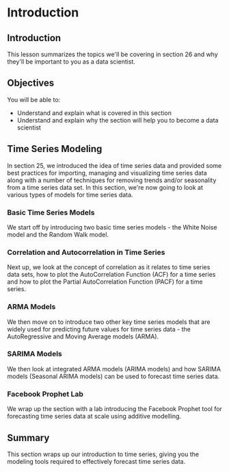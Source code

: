 
# Introduction

## Introduction
This lesson summarizes the topics we'll be covering in section 26 and why they'll be important to you as a data scientist.

## Objectives
You will be able to:
* Understand and explain what is covered in this section
* Understand and explain why the section will help you to become a data scientist

## Time Series Modeling

In section 25, we introduced the idea of time series data and provided some best practices for importing, managing and visualizing time series data along with a number of techniques for removing trends and/or seasonality from a time series data set. In this section, we're now going to look at various types of models for time series data.

### Basic Time Series Models

We start off by introducing two basic time series models - the White Noise model and the Random Walk model.

### Correlation and Autocorrelation in Time Series

Next up, we look at the concept of correlation as it relates to time series data sets, how to plot the AutoCorrelation Function (ACF) for a time series and how to plot the Partial AutoCorrelation Function (PACF) for a time series.

### ARMA Models

We then move on to introduce two other key time series models that are widely used for predicting future values for time series data - the AutoRegressive and Moving Average models (ARMA).

### SARIMA Models

We then look at integrated ARMA models (ARIMA models) and how SARIMA models (Seasonal ARIMA models) can be used to forecast time series data.

### Facebook Prophet Lab

We wrap up the section with a lab introducing the Facebook Prophet tool for forecasting time series data at scale using additive modelling.


## Summary

This section wraps up our introduction to time series, giving you the modeling tools required to effectively forecast time series data.
